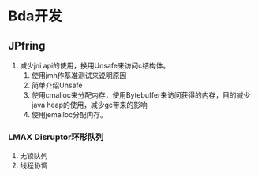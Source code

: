 # Bda开发

## JPfring

1. 减少jni api的使用，换用Unsafe来访问c结构体。
   1. 使用jmh作基准测试来说明原因
   2. 简单介绍Unsafe
   3. 使用cmalloc来分配内存，使用Bytebuffer来访问获得的内存，目的减少java heap的使用，减少gc带来的影响
   4. 使用jemalloc分配内存。

### LMAX Disruptor环形队列

1. 无锁队列
2. 线程协调

